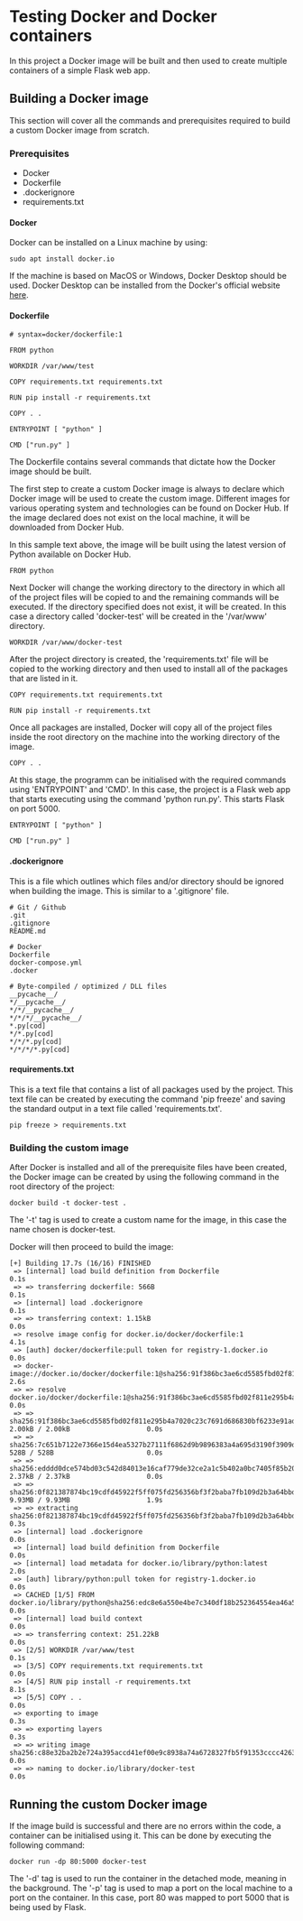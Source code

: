 # Testing Docker and Docker containers
In this project a Docker image will be built and then used to create multiple containers of a simple Flask web app.

## Building a Docker image
This section will cover all the commands and prerequisites required to build a custom Docker image from scratch.
### Prerequisites
* Docker
* Dockerfile
* .dockerignore
* requirements.txt

#### Docker
Docker can be installed on a Linux machine by using:
```
sudo apt install docker.io
```
If the machine is based on MacOS or Windows, Docker Desktop should be used. Docker Desktop can be installed from the Docker's official website [here](https://docs.docker.com/desktop/).

#### Dockerfile
```
# syntax=docker/dockerfile:1

FROM python

WORKDIR /var/www/test

COPY requirements.txt requirements.txt

RUN pip install -r requirements.txt

COPY . .

ENTRYPOINT [ "python" ]

CMD ["run.py" ]
```
The Dockerfile contains several commands that dictate how the Docker image should be built. 

The first step to create a custom Docker image is always to declare which Docker image will be used to create the custom image. Different images for various operating system and technologies can be found on Docker Hub. If the image declared does not exist on the local machine, it will be downloaded from Docker Hub. 

In this sample text above, the image will be built using the latest version of Python available on Docker Hub.
```
FROM python
```

Next Docker will change the working directory to the directory in which all of the project files will be copied to and the remaining commands will be executed. If the directory specified does not exist, it will be created. In this case a directory called 'docker-test' will be created in the '/var/www' directory.
```
WORKDIR /var/www/docker-test
```

After the project directory is created, the 'requirements.txt' file will be copied to the working directory and then used to install all of the packages that are listed in it.
```
COPY requirements.txt requirements.txt

RUN pip install -r requirements.txt
```

Once all packages are installed, Docker will copy all of the project files inside the root directory on the machine into the working directory of the image.
```
COPY . .
```

At this stage, the programm can be initialised with the required commands using 'ENTRYPOINT' and 'CMD'. In this case, the project is a Flask web app that starts executing using the command 'python run.py'. This starts Flask on port 5000.
```
ENTRYPOINT [ "python" ]

CMD ["run.py" ]
```

#### .dockerignore
This is a file which outlines which files and/or directory should be ignored when building the image. This is similar to a '.gitignore' file. 
```
# Git / Github
.git
.gitignore
README.md

# Docker
Dockerfile
docker-compose.yml
.docker

# Byte-compiled / optimized / DLL files
__pycache__/
*/__pycache__/
*/*/__pycache__/
*/*/*/__pycache__/
*.py[cod]
*/*.py[cod]
*/*/*.py[cod]
*/*/*/*.py[cod]
```

#### requirements.txt
This is a text file that contains a list of all packages used by the project. This text file can be created by executing the command 'pip freeze' and saving the standard output in a text file called 'requirements.txt'.
```
pip freeze > requirements.txt
```

### Building the custom image
After Docker is installed and all of the prerequisite files have been created, the Docker image can be created by using the following command in the root directory of the project:
```
docker build -t docker-test .
```
The '-t' tag is used to create a custom name for the image, in this case the name chosen is docker-test. 

Docker will then proceed to build the image:
```
[+] Building 17.7s (16/16) FINISHED
 => [internal] load build definition from Dockerfile                                                             0.1s
 => => transferring dockerfile: 566B                                                                             0.1s
 => [internal] load .dockerignore                                                                                0.1s
 => => transferring context: 1.15kB                                                                              0.0s
 => resolve image config for docker.io/docker/dockerfile:1                                                       4.1s
 => [auth] docker/dockerfile:pull token for registry-1.docker.io                                                 0.0s
 => docker-image://docker.io/docker/dockerfile:1@sha256:91f386bc3ae6cd5585fbd02f811e295b4a7020c23c7691d686830bf  2.6s
 => => resolve docker.io/docker/dockerfile:1@sha256:91f386bc3ae6cd5585fbd02f811e295b4a7020c23c7691d686830bf6233  0.0s
 => => sha256:91f386bc3ae6cd5585fbd02f811e295b4a7020c23c7691d686830bf6233e91ad 2.00kB / 2.00kB                   0.0s
 => => sha256:7c651b7122e7366e15d4ea5327b27111f6862d9b9896383a4a695d3190f3909d 528B / 528B                       0.0s
 => => sha256:edddd0dce574bd03c542d84013e16caf779de32ce2a1c5b402a0bc7405f85b20 2.37kB / 2.37kB                   0.0s
 => => sha256:0f821387874bc19cdfd45922f5ff075fd256356bf3f2baba7fb109d2b3a64bbd 9.93MB / 9.93MB                   1.9s
 => => extracting sha256:0f821387874bc19cdfd45922f5ff075fd256356bf3f2baba7fb109d2b3a64bbd                        0.3s
 => [internal] load .dockerignore                                                                                0.0s
 => [internal] load build definition from Dockerfile                                                             0.0s
 => [internal] load metadata for docker.io/library/python:latest                                                 2.0s
 => [auth] library/python:pull token for registry-1.docker.io                                                    0.0s
 => CACHED [1/5] FROM docker.io/library/python@sha256:edc8e6a550e4be7c340df18b252364554ea46a5ac14be4dcad711c285  0.0s
 => [internal] load build context                                                                                0.0s
 => => transferring context: 251.22kB                                                                            0.0s
 => [2/5] WORKDIR /var/www/test                                                                                  0.1s
 => [3/5] COPY requirements.txt requirements.txt                                                                 0.0s
 => [4/5] RUN pip install -r requirements.txt                                                                    8.1s
 => [5/5] COPY . .                                                                                               0.0s
 => exporting to image                                                                                           0.3s
 => => exporting layers                                                                                          0.3s
 => => writing image sha256:c88e32ba2b2e724a395accd41ef00e9c8938a74a6728327fb5f91353cccc4263                     0.0s
 => => naming to docker.io/library/docker-test                                                                   0.0s
```

## Running the custom Docker image
If the image build is successful and there are no errors within the code, a container can be initialised using it. This can be done by executing the following command:
```
docker run -dp 80:5000 docker-test
```
The '-d' tag is used to run the container in the detached mode, meaning in the background. The '-p' tag is used to map a port on the local machine to a port on the container. In this case, port 80 was mapped to port 5000 that is being used by Flask.